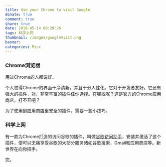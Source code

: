 ```yaml
---
title: Use your Chrome to visit Google
donate: true
comment: true
share: true
date: 2018-05-14 00:28:26
tags: 科学上网
thumbnail: /images/googleVisit.png
banner:
categories: Misc
---
```


### Chrome浏览器

用过Chrome的人都说好。

<!--more-->

个人觉得Chrome的界面干净清新，并且十分人性化。它对于开发者友好。它还有强大的插件，对，非常丰富的插件任你选择。在哪找呢？[这是](https://chrome.google.com/webstore/category/extensions)官方的Chrome应用商店。打不开吧？

为了使用到应用商店里安全的插件，需要一些小技巧。

### 科学上网

有一款为Chrome打造的访问谷歌的插件，叫做[谷歌访问助手](http://www.ggfwzs.com)，安装并激活了这个插件，便可以无痛享受谷歌的大部分服务诸如谷歌搜索，Gmail和应用商店等。新世界在向你招手。









完。